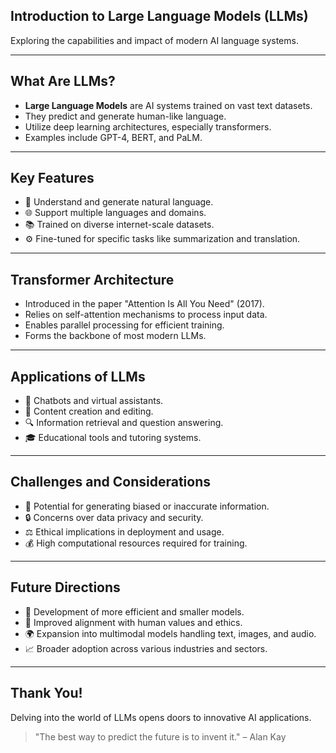 

## Introduction to Large Language Models (LLMs)

Exploring the capabilities and impact of modern AI language systems. 

---

## What Are LLMs?

* **Large Language Models** are AI systems trained on vast text datasets.
* They predict and generate human-like language.
* Utilize deep learning architectures, especially transformers.
* Examples include GPT-4, BERT, and PaLM. 

---

## Key Features

* 🧠 Understand and generate natural language.
* 🌐 Support multiple languages and domains.
* 📚 Trained on diverse internet-scale datasets.
* ⚙️ Fine-tuned for specific tasks like summarization and translation.

---

## Transformer Architecture

* Introduced in the paper "Attention Is All You Need" (2017).
* Relies on self-attention mechanisms to process input data.
* Enables parallel processing for efficient training.
* Forms the backbone of most modern LLMs. 

---

## Applications of LLMs

* 💬 Chatbots and virtual assistants.
* 📝 Content creation and editing.
* 🔍 Information retrieval and question answering.
* 🎓 Educational tools and tutoring systems. 

---

## Challenges and Considerations

* 🔄 Potential for generating biased or inaccurate information.
* 🔒 Concerns over data privacy and security.
* ⚖️ Ethical implications in deployment and usage.
* 💰 High computational resources required for training. 

---

## Future Directions

* 🔧 Development of more efficient and smaller models.
* 🤝 Improved alignment with human values and ethics.
* 🌍 Expansion into multimodal models handling text, images, and audio.
* 📈 Broader adoption across various industries and sectors. 

---

## Thank You!

Delving into the world of LLMs opens doors to innovative AI applications.

> "The best way to predict the future is to invent it." – Alan Kay



 
 

